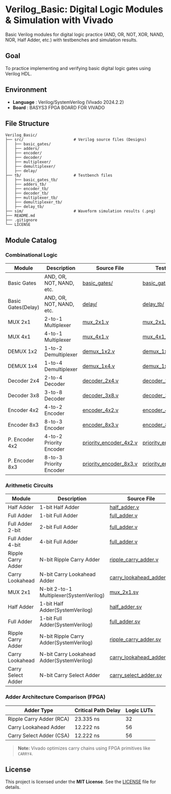 # Verilog_Basic: Digital Logic Modules & Simulation with Vivado

Basic Verilog modules for digital logic practice (AND, OR, NOT, XOR, NAND, NOR, Half Adder, etc.) with testbenches and simulation results.

## Goal
To practice implementing and verifying basic digital logic gates using Verilog HDL.

## Environment
- **Language** : Verilog/SystemVerilog (Vivado 2024.2.2)
- **Board** : BASYS3 FPGA BOARD FOR VIVADO

## File Structure
```
Verilog_Basic/
├── src/                      # Verilog source files (Designs)
│   ├── basic_gates/
│   ├── adders/
│   ├── encoder/
│   ├── decoder/
│   ├── multiplexer/
│   ├── demultiplexer/
│   ├── delay/
├── tb/                       # Testbench files
│   ├── basic_gates_tb/
│   ├── adders_tb/
│   ├── encoder_tb/
│   ├── decoder_tb/
│   ├── multiplexer_tb/
│   ├── demultiplexer_tb/
│   ├── delay_tb/
├── sim/                      # Waveform simulation results (.png)
├── README.md
├── .gitignore
└── LICENSE
```

## Module Catalog

### Combinational Logic

| Module             | Description              | Source File                                                  | Testbench File                                                       | Waveform                                          |
|--------------------|--------------------------|--------------------------------------------------------------|----------------------------------------------------------------------|---------------------------------------------------|
| Basic Gates        | AND, OR, NOT, NAND, etc. | [basic_gates/](src/basic_gates/)                             | [basic_gates_tb/](tb/basic_gates_tb/)                                | [waveform](sim/waveform_basic_gates)              |
| Basic Gates(Delay) | AND, OR, NOT, NAND, etc. | [delay/](src/delay/)                                         | [delay_tb/](tb/delay_tb/)                                            | [waveform](sim/waveform_delay)                    |
| MUX 2x1            | 2-to-1 Multiplexer       | [mux_2x1.v](src/multiplexer/mux_2x1.v)                       | [mux_2x1_tb.v](tb/multiplexer_tb/mux_2x1_tb.v)                       | [waveform](sim/waveform_mux_2x1.png)              |
| MUX 4x1            | 4-to-1 Multiplexer       | [mux_4x1.v](src/multiplexer/mux_4x1.v)                       | [mux_4x1_tb.v](tb/multiplexer_tb/mux_4x1_tb.v)                       | [waveform](sim/waveform_mux_4x1.png)              |
| DEMUX 1x2          | 1-to-2 Demultiplexer     | [demux_1x2.v](src/demultiplexer/demux_1x2.v)                 | [demux_1x2_tb.v](tb/demultiplexer_tb/demux_1x2_tb.v)                 | [waveform](sim/waveform_demux_1x2.png)            |
| DEMUX 1x4          | 1-to-4 Demultiplexer     | [demux_1x4.v](src/demultiplexer/demux_1x4.v)                 | [demux_1x4_tb.v](tb/demultiplexer_tb/demux_1x4_tb.v)                 | [waveform](sim/waveform_demux_1x4.png)            |
| Decoder 2x4        | 2-to-4 Decoder           | [decoder_2x4.v](src/decoder/decoder_2x4.v)                   | [decoder_2x4_tb.v](tb/decoder_tb/decoder_2x4_tb.v)                   | [waveform](sim/waveform_decoder_2x4.png)          |
| Decoder 3x8        | 3-to-8 Decoder           | [decoder_3x8.v](src/decoder/decoder_3x8.v)                   | [decoder_3x8_tb.v](tb/decoder_tb/decoder_3x8_tb.v)                   | [waveform](sim/waveform_decoder_3x8.png)          |
| Encoder 4x2        | 4-to-2 Encoder           | [encoder_4x2.v](src/encoder/encoder_4x2.v)                   | [encoder_4x2_tb.v](tb/encoder_tb/encoder_4x2_tb.v)                   | [waveform](sim/waveform_encoder_4x2.png)          |
| Encoder 8x3        | 8-to-3 Encoder           | [encoder_8x3.v](src/encoder/encoder_8x3.v)                   | [encoder_8x3_tb.v](tb/encoder_tb/encoder_8x3_tb.v)                   | [waveform](sim/waveform_encoder_8x3.png)          |
| P. Encoder 4x2     | 4-to-2 Priority Encoder  | [priority_encoder_4x2.v](src/encoder/priority_encoder_4x2.v) | [priority_encoder_4x2_tb.v](tb/encoder_tb/priority_encoder_4x2_tb.v) | [waveform](sim/waveform_priority_encoder_4x2.png) |
| P. Encoder 8x3     | 8-to-3 Priority Encoder  | [priority_encoder_8x3.v](src/encoder/priority_encoder_8x3.v) | [priority_encoder_8x3_tb.v](tb/encoder_tb/priority_encoder_8x3_tb.v) | [waveform](sim/waveform_priority_encoder_8x3.png) |

### Arithmetic Circuits

| Module              | Description                                  | Source File                                                     | Testbench File                                                          | Waveform                                               |
|---------------------|----------------------------------------------|-----------------------------------------------------------------|-------------------------------------------------------------------------|--------------------------------------------------------|
| Half Adder          | 1-bit Half Adder                             | [half_adder.v](src/adders/half_adder.v)                         | [half_adder_tb.v](tb/adders_tb/half_adder_tb.v)                         | [waveform](sim/waveform_half_adder.png)                |
| Full Adder          | 1-bit Full Adder                             | [full_adder.v](src/adders/full_adder.v)                         | [full_adder_tb.v](tb/adders_tb/full_adder_tb.v)                         | [waveform](sim/waveform_full_adder.png)                |
| Full Adder 2-bit    | 2-bit Full Adder                             | [full_adder.v](src/adders/full_adder_2bit.v)                    | [full_adder_tb.v](tb/adders_tb/full_adder_2bit_tb.v)                    | [waveform](sim/waveform_full_adder_2bit.png)           |
| Full Adder 4-bit    | 4-bit Full Adder                             | [full_adder.v](src/adders/full_adder_4bit.v)                    | [full_adder_tb.v](tb/adders_tb/full_adder_4bit_tb.v)                    | [waveform](sim/waveform_full_adder_4bit.png)           |
| Ripple Carry Adder  | N-bit Ripple Carry Adder                     | [ripple_carry_adder.v](src/adders/ripple_carry_adder.v)         | [ripple_carry_adder_tb.v](tb/adders_tb/ripple_carry_adder_tb.v)         | [waveform](sim/waveform_ripple_carry_adder.png)        |
| Carry Lookahead     | N-bit Carry Lookahead Adder                  | [carry_lookahead_adder.v](src/adders/carry_lookahead_adder.v)   | [carry_lookahead_adder_tb.v](tb/adders_tb/carry_lookahead_adder_tb.v)   | [waveform](sim/waveform_carry_lookahead_adder.png)     |
| MUX 2x1             | N-bit 2-to-1 Multiplexer(SystemVerilog)      | [mux_2x1.sv](src/multiplexer/mux_2x1.sv)                        | [mux_2x1_tb.sv](tb/multiplexer_tb/mux_2x1_tb.sv)                        | [waveform](sim/waveform_mux_2x1_sv.png)                |
| Half Adder          | 1-bit Half Adder(SystemVerilog)              | [half_adder.sv](src/adders/half_adder.sv)                       | [half_adder_tb.sv](tb/adders_tb/half_adder_tb.sv)                       | [waveform](sim/waveform_half_adder_sv.png)             |
| Full Adder          | 1-bit Full Adder(SystemVerilog)              | [full_adder.sv](src/adders/full_adder.sv)                       | [full_adder_tb.sv](tb/adders_tb/full_adder_tb.sv)                       | [waveform](sim/waveform_full_adder_sv.png)             |
| Ripple Carry Adder  | N-bit Ripple Carry Adder(SystemVerilog)      | [ripple_carry_adder.sv](src/adders/ripple_carry_adder.sv)       | [ripple_carry_adder_tb.sv](tb/adders_tb/ripple_carry_adder_tb.sv)       | [waveform](sim/waveform_ripple_carry_adder_sv.png)     |
| Carry Lookahead     | N-bit Carry Lookahead Adder(SystemVerilog)   | [carry_lookahead_adder.sv](src/adders/carry_lookahead_adder.sv) | [carry_lookahead_adder_tb.sv](tb/adders_tb/carry_lookahead_adder_tb.sv) | [waveform](sim/waveform_carry_lookahead_adder_sv.png)  |
| Carry Select Adder  | N-bit Carry Select Adder                     | [carry_select_adder.sv](src/adders/carry_select_adder.sv)       | [carry_select_adder_tb.sv](tb/adders_tb/carry_select_adder_tb.sv)       | [waveform](sim/waveform_carry_select_adder.png)        |

### Adder Architecture Comparison (FPGA)

| Adder Type                | Critical Path Delay | Logic LUTs |
|---------------------------|---------------------|------------|
| Ripple Carry Adder (RCA)  | 23.335 ns           | 32         |
| Carry Lookahead Adder     | 12.222 ns           | 56         |
| Carry Select Adder (CSA)  | 12.222 ns           | 56         |

> **Note:** Vivado optimizes carry chains using FPGA primitives like `CARRY4`.

## License

This project is licensed under the **MIT License**. See the [LICENSE](LICENSE) file for details.



